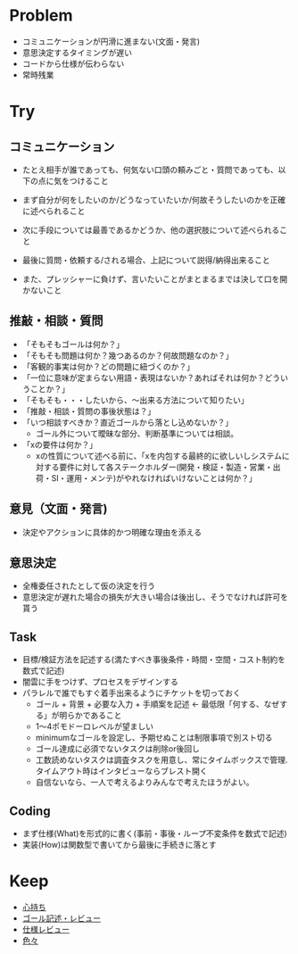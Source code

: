 Problem
===========

* コミュニケーションが円滑に進まない(文面・発言)
* 意思決定するタイミングが遅い
* コードから仕様が伝わらない
* 常時残業


Try
===================




コミュニケーション
-----------------

* たとえ相手が誰であっても、何気ない口頭の頼みごと・質問であっても、以下の点に気をつけること

* まず自分が何をしたいのか/どうなっていたいか/何故そうしたいのかを正確に述べられること
* 次に手段については最善であるかどうか、他の選択肢について述べられること
* 最後に質問・依頼する/される場合、上記について説得/納得出来ること
* また、プレッシャーに負けず、言いたいことがまとまるまでは決して口を開かないこと

推敲・相談・質問
-----------------
* 「そもそもゴールは何か？」
* 「そもそも問題は何か？幾つあるのか？何故問題なのか？」
* 「客観的事実は何か？どの問題に紐づくのか？」
* 「一位に意味が定まらない用語・表現はないか？あればそれは何か？どういうことか？」
* 「そもそも・・・したいから、〜出来る方法について知りたい」
* 「推敲・相談・質問の事後状態は？」
* 「いつ相談すべきか？直近ゴールから落とし込めないか？」
    * ゴール外について曖昧な部分、判断基準については相談。
* 「xの要件は何か？」
    * xの性質について述べる前に、「xを内包する最終的に欲しいしシステムに対する要件に対して各ステークホルダー(開発・検証・製造・営業・出荷・SI・運用・メンテ)がやれなければいけないことは何か？」

意見（文面・発言)
-------------------
* 決定やアクションに具体的かつ明確な理由を添える

意思決定
------------

* 全権委任されたとして仮の決定を行う
* 意思決定が遅れた場合の損失が大きい場合は後出し、そうでなければ許可を貰う


Task
------

* 目標/検証方法を記述する(満たすべき事後条件・時間・空間・コスト制約を数式で記述)
* 闇雲に手をつけず、プロセスをデザインする
* パラレルで誰でもすぐ着手出来るようにチケットを切っておく
    * ゴール + 背景 + 必要な入力 + 手順案を記述 <- 最低限「何する、なぜする」が明らかであること
    * 1〜4ポモドーロレベルが望ましい
    * minimumなゴールを設定し、予期せぬことは制限事項で別スト切る
    * ゴール達成に必須でないタスクは削除or後回し
    * 工数読めないタスクは調査タスクを用意し、常にタイムボックスで管理.タイムアウト時はインタビューならブレスト開く
    * 自信ないなら、一人で考えるよりみんなで考えたほうがよい。


Coding
---------
* まず仕様(What)を形式的に書く(事前・事後・ループ不変条件を数式で記述)
* 実装(How)は関数型で書いてから最後に手続きに落とす


Keep
===================

* [心持ち](config/always.md)
* [ゴール記述・レビュー](config/goal.md)
* [仕様レビュー](config/spec.md)
* [色々](config/etc.md)



